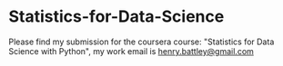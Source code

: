 # Statistics-for-Data-Science
Please find my submission for the coursera course: "Statistics for Data Science with Python", my work email is henry.battley@gmail.com
